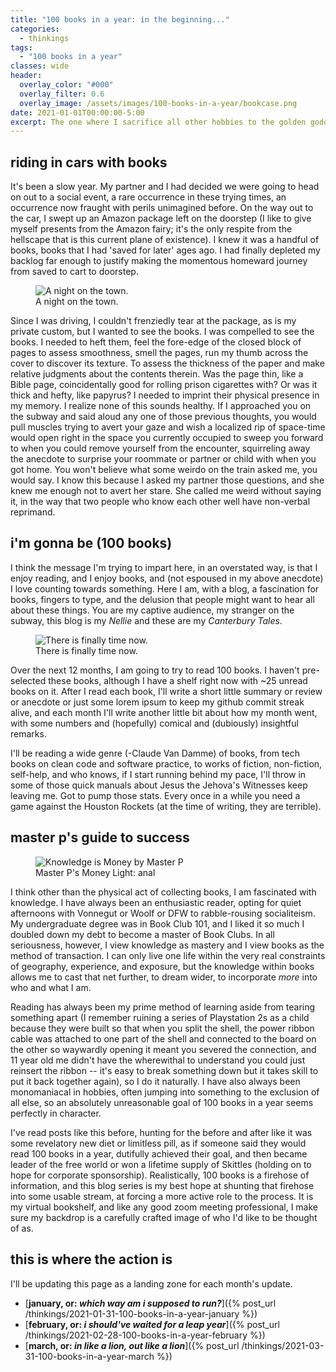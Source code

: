 ```yaml
---
title: "100 books in a year: in the beginning..."
categories:
  - thinkings
tags:
  - "100 books in a year"
classes: wide
header:
  overlay_color: "#000"
  overlay_filter: 0.6
  overlay_image: /assets/images/100-books-in-a-year/bookcase.png
date: 2021-01-01T00:00:00-5:00
excerpt: The one where I sacrifice all other hobbies to the golden goddess of the written word because I love absurd goals and monotonically increasing numbers.
---
```


## riding in cars with books

It's been a slow year. My partner and I had decided we were going to head on out to a social event, a rare occurrence in these trying times, an occurrence now fraught with perils unimagined before. On the way out to the car, I swept up an Amazon package left on the doorstep (I like to give myself presents from the Amazon fairy; it's the only respite from the hellscape that is this current plane of existence). I knew it was a handful of books, books that I had 'saved for later' ages ago. I had finally depleted my backlog far enough to justify making the momentous homeward journey from saved to cart to doorstep.

<figure style="width: 450px; border-radius=: 10px;" class="align-center">
  <img src="{{ site.url }}{{ site.baseurl }}/assets/images/100-books-in-a-year/subway-fun.jpg" alt="A night on the town.">
  <figcaption>A night on the town.</figcaption>
</figure>

Since I was driving, I couldn't frenziedly tear at the package, as is my private custom, but I wanted to see the books. I was compelled to see the books. I needed to heft them, feel the fore-edge of the closed block of pages to assess smoothness, smell the pages, run my thumb across the cover to discover its texture. To assess the thickness of the paper and make relative judgments about the contents therein. Was the page thin, like a Bible page, coincidentally good for rolling prison cigarettes with? Or was it thick and hefty, like papyrus? I needed to imprint their physical presence in my memory. I realize none of this sounds healthy. If I approached you on the subway and said aloud any one of those previous thoughts, you would pull muscles trying to avert your gaze and wish a localized rip of space-time would open right in the space you currently occupied to sweep you forward to when you could remove yourself from the encounter, squirreling away the anecdote to surprise your roommate or partner or child with when you got home. You won't believe what some weirdo on the train asked me, you would say. I know this because I asked my partner those questions, and she knew me enough not to avert her stare. She called me weird without saying it, in the way that two people who know each other well have non-verbal reprimand.

## i'm gonna be (100 books)

I think the message I'm trying to impart here, in an overstated way, is that I enjoy reading, and I enjoy books, and (not espoused in my above anecdote) I love counting towards something. Here I am, with a blog, a fascination for books, fingers to type, and the delusion that people might want to hear all about these things. You are my captive audience, my stranger on the subway, this blog is my _Nellie_ and these are my _Canterbury Tales_.

<figure style="width: 450px; border-radius=: 10px;" class="align-left">
  <img src="{{ site.url }}{{ site.baseurl }}/assets/images/100-books-in-a-year/time-now.jpg" alt="There is finally time now.">
  <figcaption>There is finally time now.</figcaption>
</figure>

Over the next 12 months, I am going to try to read 100 books. I haven't pre-selected these books, although I have a shelf right now with ~25 unread books on it. After I read each book, I'll write a short little summary or review or anecdote or just some lorem ipsum to keep my github commit streak alive, and each month I'll write another little bit about how my month went, with some numbers and (hopefully) comical and (dubiously) insightful remarks.

I'll be reading a wide genre (-Claude Van Damme) of books, from tech books on clean code and software practice, to works of fiction, non-fiction, self-help, and who knows, if I start running behind my pace, I'll throw in some of those quick manuals about Jesus the Jehova's Witnesses keep leaving me. Got to pump those stats. Every once in a while you need a game against the Houston Rockets (at the time of writing, they are terrible).

## master p's guide to success
<figure style="width: 350px; border-radius=: 10px;" class="align-right">
  <img src="{{ site.url }}{{ site.baseurl }}/assets/images/100-books-in-a-year/knowledge-is-success.png" alt="Knowledge is Money by Master P">
  <figcaption>Master P's Money Light: anal</figcaption>
</figure>

I think other than the physical act of collecting books, I am fascinated with knowledge. I have always been an enthusiastic reader, opting for quiet afternoons with Vonnegut or Woolf or DFW to rabble-rousing socialiteism. My undergraduate degree was in Book Club 101, and I liked it so much I doubled down my debt to become a master of Book Clubs. In all seriousness, however, I view knowledge as mastery and I view books as the method of transaction. I can only live one life within the very real constraints of geography, experience, and exposure, but the knowledge within books allows me to cast that net further, to dream wider, to incorporate _more_ into who and what I am.

Reading has always been my prime method of learning aside from tearing something apart (I remember ruining a series of Playstation 2s as a child because they were built so that when you split the shell, the power ribbon cable was attached to one part of the shell and connected to the board on the other so waywardly opening it meant you severed the connection, and 11 year old me didn't have the wherewithal to understand you could just reinsert the ribbon -- it's easy to break something down but it takes skill to put it back together again), so I do it naturally. I have also always been monomaniacal in hobbies, often jumping into something to the exclusion of all else, so an absolutely unreasonable goal of 100 books in a year seems perfectly in character.

I've read posts like this before, hunting for the before and after like it was some revelatory new diet or limitless pill, as if someone said they would read 100 books in a year, dutifully achieved their goal, and then became leader of the free world or won a lifetime supply of Skittles (holding on to hope for corporate sponsorship). Realistically, 100 books is a firehose of information, and this blog series is my best hope at shunting that firehose into some usable stream, at forcing a more active role to the process. It is my virtual bookshelf, and like any good zoom meeting professional, I make sure my backdrop is a carefully crafted image of who I'd like to be thought of as.

## this is where the action is

I'll be updating this page as a landing zone for each month's update.

- [**january, or: _which way am i supposed to run?_**]({% post_url /thinkings/2021-01-31-100-books-in-a-year-january %})
- [**february, or: _i should've waited for a leap year_**]({% post_url /thinkings/2021-02-28-100-books-in-a-year-february %})
- [**march, or: _in like a lion, out like a lion_**]({% post_url /thinkings/2021-03-31-100-books-in-a-year-march %})
